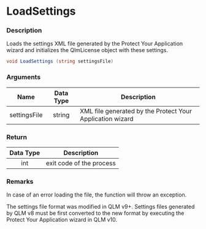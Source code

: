 # LoadSettings

### Description

Loads the settings XML file generated by the Protect Your Application wizard and initializes the QlmLicense object with these settings.

```csharp
void LoadSettings (string settingsFile)
```

### Arguments

| Name         | Data Type | Description                                               |
| ------------ | :-------: | --------------------------------------------------------- |
| settingsFile |   string  | XML file generated by the Protect Your Application wizard |

### Return

| Data Type | Description              |
| :-------: | ------------------------ |
|    int    | exit code of the process |

### Remarks

In case of an error loading the file, the function will throw an exception.

The settings file format was modified in QLM v9+. Settings files generated by QLM v8 must be first converted to the new format by executing the Protect Your Application wizard in QLM v10.
